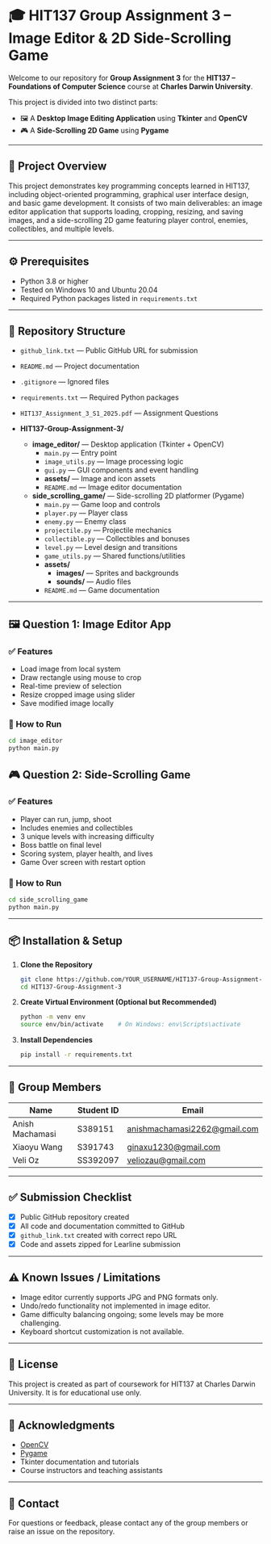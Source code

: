 # 🎓 HIT137 Group Assignment 3 – Image Editor & 2D Side-Scrolling Game

Welcome to our repository for **Group Assignment 3** for the **HIT137 – Foundations of Computer Science** course at **Charles Darwin University**.

This project is divided into two distinct parts:

- 🖼️ A **Desktop Image Editing Application** using **Tkinter** and **OpenCV**
- 🎮 A **Side-Scrolling 2D Game** using **Pygame**

---

## 📝 Project Overview

This project demonstrates key programming concepts learned in HIT137, including object-oriented programming, graphical user interface design, and basic game development. It consists of two main deliverables: an image editor application that supports loading, cropping, resizing, and saving images, and a side-scrolling 2D game featuring player control, enemies, collectibles, and multiple levels.

---

## ⚙️ Prerequisites

- Python 3.8 or higher
- Tested on Windows 10 and Ubuntu 20.04
- Required Python packages listed in `requirements.txt`

---

## 📁 Repository Structure
- `github_link.txt` — Public GitHub URL for submission  
- `README.md` — Project documentation  
- `.gitignore` — Ignored files  
- `requirements.txt` — Required Python packages
- `HIT137_Assignment_3_S1_2025.pdf` — Assignment Questions 

- **HIT137-Group-Assignment-3/**  
  - **image_editor/** — Desktop application (Tkinter + OpenCV)  
    - `main.py` — Entry point  
    - `image_utils.py` — Image processing logic  
    - `gui.py` — GUI components and event handling  
    - **assets/** — Image and icon assets  
    - `README.md` — Image editor documentation  
  - **side_scrolling_game/** — Side-scrolling 2D platformer (Pygame)  
    - `main.py` — Game loop and controls  
    - `player.py` — Player class  
    - `enemy.py` — Enemy class  
    - `projectile.py` — Projectile mechanics  
    - `collectible.py` — Collectibles and bonuses  
    - `level.py` — Level design and transitions  
    - `game_utils.py` — Shared functions/utilities  
    - **assets/**  
      - **images/** — Sprites and backgrounds  
      - **sounds/** — Audio files  
    - `README.md` — Game documentation  

---

## 🖼️ Question 1: Image Editor App

### ✅ Features
- Load image from local system
- Draw rectangle using mouse to crop
- Real-time preview of selection
- Resize cropped image using slider
- Save modified image locally

### 🚀 How to Run
```bash
cd image_editor
python main.py
```
## 🎮 Question 2: Side-Scrolling Game

### ✅ Features
- Player can run, jump, shoot
- Includes enemies and collectibles
- 3 unique levels with increasing difficulty
- Boss battle on final level
- Scoring system, player health, and lives
- Game Over screen with restart option

### 🚀 How to Run
```bash
cd side_scrolling_game
python main.py
```
---
## 📦 Installation & Setup

1. **Clone the Repository**

   ```bash
   git clone https://github.com/YOUR_USERNAME/HIT137-Group-Assignment-3.git
   cd HIT137-Group-Assignment-3
    ```
2. **Create Virtual Environment (Optional but Recommended)**

    ```bash
    python -m venv env
    source env/bin/activate    # On Windows: env\Scripts\activate
    ```
3. **Install Dependencies**
    ```bash
    pip install -r requirements.txt
    ```
---
## 👥 Group Members

| Name            | Student ID | Email |
|-----------------|------------|------ |
| Anish Machamasi | S389151 | anishmachamasi2262@gmail.com |
| Xiaoyu Wang  | S391743  | ginaxu1230@gmail.com
| Veli Oz    | SS392097| veliozau@gmail.com
---

## ✅ Submission Checklist

- [x] Public GitHub repository created
- [x] All code and documentation committed to GitHub
- [x] `github_link.txt` created with correct repo URL
- [x] Code and assets zipped for Learline submission

---

## ⚠️ Known Issues / Limitations

- Image editor currently supports JPG and PNG formats only.
- Undo/redo functionality not implemented in image editor.
- Game difficulty balancing ongoing; some levels may be more challenging.
- Keyboard shortcut customization is not available.

---

## 📄 License

This project is created as part of coursework for HIT137 at Charles Darwin University. It is for educational use only.

---

## 🙏 Acknowledgments

- [OpenCV](https://opencv.org/)
- [Pygame](https://www.pygame.org/)
- Tkinter documentation and tutorials
- Course instructors and teaching assistants

---

## 💬 Contact

For questions or feedback, please contact any of the group members or raise an issue on the repository.
